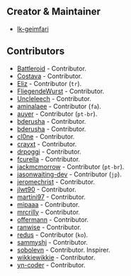 ## Creator & Maintainer

 - [lk-geimfari](https://github.com/lk-geimfari)


## Contributors

- [Battleroid](https://github.com/Battleroid) - Contributor.
- [Costava](https://github.com/Costava) - Contributor.
- [Eliz](https://github.com/el) - Contributor (`tr`).
- [FliegendeWurst](https://github.com/FliegendeWurst) - Contributor.
- [Uncleleech](https://github.com/Uncleleech)  - Contributor.
- [aminalaee](https://github.com/aminalaee) - Contributor (`fa`).
- [auyer](https://github.com/auyer) - Contributor (`pt-br`).
- [bderusha](https://github.com/bderusha) - Contributor.
- [bderusha](https://github.com/bderusha) - Contributor.
- [cl0ne](https://github.com/cl0ne) - Contributor.
- [crayxt](https://github.com/crayxt) - Contributor.
- [drpoggi](https://github.com/drpoggi) - Contributor.
- [fcurella](https://github.com/fcurella) - Contributor.
- [jackmcmorrow](https://github.com/jackmcmorrow) - Contributor (`pt-br`).
- [jasonwaiting-dev](https://github.com/jasonwaiting-dev) - Contributor (`jp`).
- [jeromechrist](https://github.com/jeromechrist) - Contributor.
- [jlwt90](https://github.com/jlwt90) - Contributor.
- [martini97](https://github.com/martini97) - Contributor.
- [mipaaa](https://github.com/mipaaa) - Contributor.
- [mrcrilly](https://github.com/mrcrilly) - Contributor.
- [offermann](https://github.com/offermann) - Contributor.
- [ranwise](https://github.com/ranwise) - Contributor.
- [redus](https://github.com/redus) - Contributor (`ko`).
- [sammyshj](https://github.com/sammyshj) - Contributor.
- [sobolevn](https://github.com/sobolevn) - Contributor. Inspirer.
- [wikkiewikkie](https://github.com/wikkiewikkie) - Contributor.
- [yn-coder](https://github.com/yn-coder) - Contributor.
